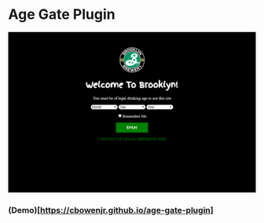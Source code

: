 # Age Gate Plugin

<img src="assets/age-gate-welcome.png">

### (Demo)[https://cbowenjr.github.io/age-gate-plugin]